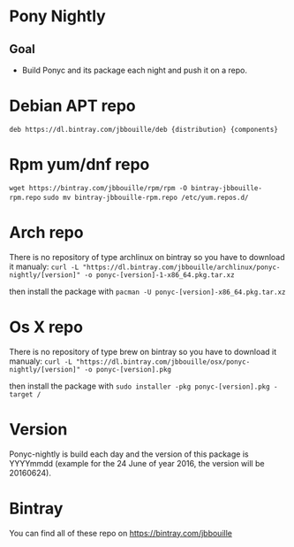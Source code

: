 # Pony Nightly
## Goal
* Build Ponyc and its package each night and push it on a repo.

# Debian APT repo
`deb https://dl.bintray.com/jbbouille/deb {distribution} {components}`

# Rpm yum/dnf repo
`wget https://bintray.com/jbbouille/rpm/rpm -O bintray-jbbouille-rpm.repo`
`sudo mv bintray-jbbouille-rpm.repo /etc/yum.repos.d/`

# Arch repo
There is no repository of type archlinux on bintray so you have to download it manualy: 
`curl -L "https://dl.bintray.com/jbbouille/archlinux/ponyc-nightly/[version]" -o ponyc-[version]-1-x86_64.pkg.tar.xz`

then install the package with
`pacman -U ponyc-[version]-x86_64.pkg.tar.xz`

# Os X repo
There is no repository of type brew on bintray so you have to download it manualy: 
`curl -L "https://dl.bintray.com/jbbouille/osx/ponyc-nightly/[version]" -o ponyc-[version].pkg`

then install the package with
`sudo installer -pkg ponyc-[version].pkg -target /`

# Version
Ponyc-nightly is build each day and the version of this package is YYYYmmdd (example for the 24 June of year 2016, the version will be 20160624).

# Bintray
You can find all of these repo on https://bintray.com/jbbouille